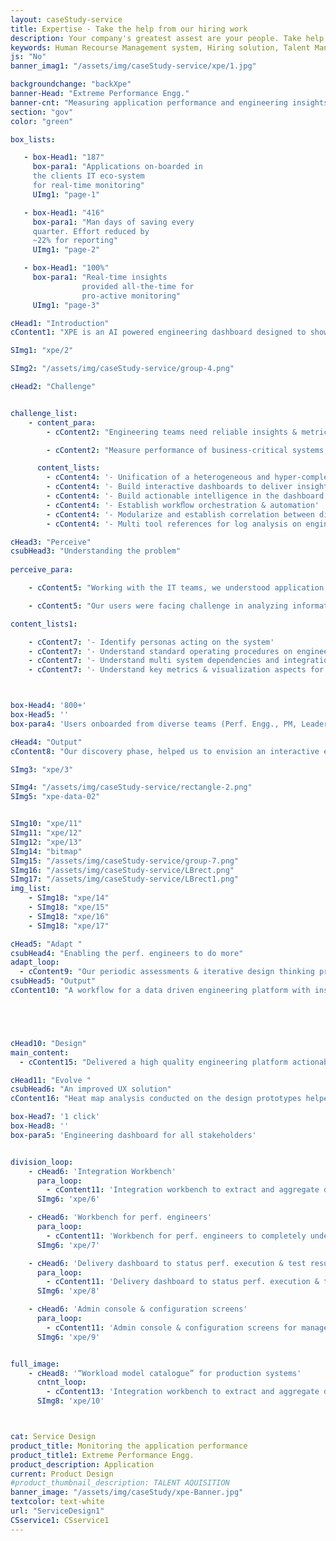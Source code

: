 ```yaml
---
layout: caseStudy-service
title: Expertise - Take the help from our hiring work
description: Your company's greatest assest are your people. Take help our hiring experts to recruit the best desired talents.
keywords: Human Recourse Management system, Hiring solution, Talent Management Software, Application Tracking System, AI-Enabled, Recruitment Management software, recruitment system, Talent CRM, HR Software, Bangalore, India
js: "No"
banner_imag1: "/assets/img/caseStudy-service/xpe/1.jpg"

backgroundchange: "backXpe"
banner-Head: "Extreme Performance Engg."
banner-cnt: "Measuring application performance and engineering insights for production readiness"
section: "gov"
color: "green"

box_lists:

   - box-Head1: "187"
     box-para1: "Applications on-boarded in
     the clients IT eco-system
     for real-time monitoring"
     UImg1: "page-1"

   - box-Head1: "416"
     box-para1: "Man days of saving every
     quarter. Effort reduced by
     ~22% for reporting"
     UImg1: "page-2"

   - box-Head1: "100%"
     box-para1: "Real-time insights
                provided all-the-time for
                pro-active monitoring"
     UImg1: "page-3"

cHead1: "Introduction"
cContent1: "XPE is an AI powered engineering dashboard designed to showcase insights on the application performance. Visualization of performance metrics graphically in real-time and trickle down every performance parameters for engineering analysis and action."

SImg1: "xpe/2"

SImg2: "/assets/img/caseStudy-service/group-4.png"

cHead2: "Challenge"


challenge_list:
    - content_para:
        - cContent2: "Engineering teams need reliable insights & metrics to qualify and promote their enterprise applications into production system, enabling the business teams to run their daily operations."

        - cContent2: "Measure performance of business-critical systems, build a collaborative engineering platform for different teams to participate and validate production ready applications."

      content_lists:
        - cContent4: '- Unification of a heterogeneous and hyper-complex eco-system'
        - cContent4: '- Build interactive dashboards to deliver insights & metrics'
        - cContent4: '- Build actionable intelligence in the dashboard'
        - cContent4: '- Establish workﬂow orchestration & automation'
        - cContent4: '- Modularize and establish correlation between different components'
        - cContent4: '- Multi tool references for log analysis on engineering performance'

cHead3: "Perceive"
csubHead3: "Understanding the problem"
 
perceive_para:

    - cContent5: "Working with the IT teams, we understood application development is not the only activity the IT teams are involved into. There are multiple supporting activities that need to get into the delivery process for promoting a production ready software."

    - cContent5: "Our users were facing challenge in analyzing information from multiple sources, they wanted a single reference for monitoring and measuring the application performance. We were challenged to deliver a simple actionable engineering dashboard to configure, run & validate the application for performance and stability. We had do the following:"

content_lists1:

    - cContent7: '- Identify personas acting on the system'
    - cContent7: '- Understand standard operating procedures on engineering activities '
    - cContent7: '- Understand multi system dependencies and integration pain-points'
    - cContent7: '- Understand key metrics & visualization aspects for user friendliness'



box-Head4: '800+'
box-Head5: ''
box-para4: 'Users onboarded from diverse teams (Perf. Engg., PM, Leadership, QE and App dev.)'

cHead4: "Output"
cContent8: "Our discovery phase, helped us to envision an interactive engineering platform and to orchestrate the product behavior for adoption by tech teams."

SImg3: "xpe/3"

SImg4: "/assets/img/caseStudy-service/rectangle-2.png"
SImg5: "xpe-data-02"


SImg10: "xpe/11"
SImg11: "xpe/12"
SImg12: "xpe/13"
SImg14: "bitmap"
SImg15: "/assets/img/caseStudy-service/group-7.png"
SImg16: "/assets/img/caseStudy-service/LBrect.png"
SImg17: "/assets/img/caseStudy-service/LBrect1.png"
img_list:
    - SImg18: "xpe/14"
    - SImg18: "xpe/15"
    - SImg18: "xpe/16"
    - SImg18: "xpe/17"

cHead5: "Adapt "
csubHead4: "Enabling the perf. engineers to do more"
adapt_loop:
  - cContent9: "Our periodic assessments & iterative design thinking process equipped us to understand the engineering mind of the tech teams."
csubHead5: "Output"
cContent10: "A workflow for a data driven engineering platform with insightful dashboard for measuring the application performance and stability. We were able to nail down the following scope and objectives:"





cHead10: "Design"
main_content:
  - cContent15: "Delivered a high quality engineering platform actionable for the performance engineers, insightful for the project management teams to assess risk of delivery & data-driven for the executive teams to measure product quality."

cHead11: "Evolve "
csubHead6: "An improved UX solution"
cContent16: "Heat map analysis conducted on the design prototypes helped us to continuously iterate the product and we were able to deliver what the engineering teams required."

box-Head7: '1 click'
box-Head8: ''
box-para5: 'Engineering dashboard for all stakeholders'


division_loop:
    - cHead6: 'Integration Workbench'
      para_loop:
        - cContent11: 'Integration workbench to extract and aggregate data from multiple systems for WLM, workbench and dashboard.'
      SImg6: 'xpe/6'

    - cHead6: 'Workbench for perf. engineers'
      para_loop:
        - cContent11: 'Workbench for perf. engineers to completely understand AUT w.r.t business and infrastructure workload and its usage pattern for WLM.'
      SImg6: 'xpe/7'

    - cHead6: 'Delivery dashboard to status perf. execution & test results'
      para_loop:
        - cContent11: 'Delivery dashboard to status perf. execution & test results for project teams & executives.'
      SImg6: 'xpe/8'

    - cHead6: 'Admin console & configuration screens'
      para_loop:
        - cContent11: 'Admin console & configuration screens for management.'
      SImg6: 'xpe/9'


full_image:
    - cHead8: '“Workload model catalogue” for production systems'
      cntnt_loop:
        - cContent13: 'Integration workbench to extract and aggregate data from multiple systems for WLM, workbench and dashboard.'
      SImg8: 'xpe/10'



cat: Service Design
product_title: Monitoring the application performance
product_title1: Extreme Performance Engg.
product_description: Application
current: Product Design
#product_thumbnail_description: TALENT AQUISITION
banner_image: "/assets/img/caseStudy/xpe-Banner.jpg"
textcolor: text-white
url: "ServiceDesign1"
CSservice1: CSservice1
---
```

